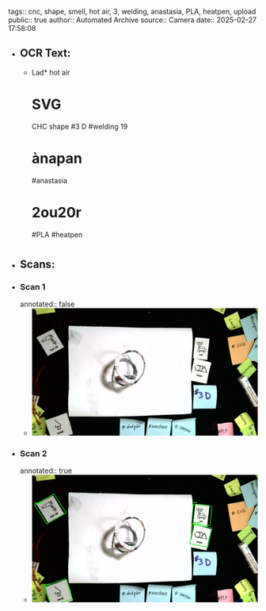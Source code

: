 tags:: cnc, shape, smell, hot air, 3, welding, anastasia, PLA, heatpen, upload
public:: true
author:: Automated Archive
source:: Camera
date:: 2025-02-27 17:58:08

- ## OCR Text:
	- Lad*
	  hot air
	  # SVG
	  CHC
	  shape
	  #3 D
	  #welding
	  19
	  # ànapan
	  #anastasia
	  # 2ou20r
	  #PLA
	  #heatpen
	  #
- ## Scans:
- ### Scan 1
  annotated:: false
	- ![./assets/scans/2025-02-27T17-58-08-9173.jpg](./assets/scans/2025-02-27T17-58-08-9173.jpg)
- ### Scan 2
  annotated:: true
	- ![./assets/scans/2025-02-27T17-58-08-9410.jpg](./assets/scans/2025-02-27T17-58-08-9410.jpg)